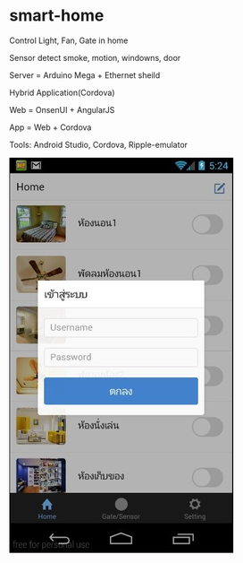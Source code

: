 # smart-home

Control Light, Fan, Gate in home 

Sensor detect smoke, motion, windowns, door 
 
Server = Arduino Mega + Ethernet sheild 

Hybrid Application(Cordova)

Web = OnsenUI + AngularJS

App = Web + Cordova

Tools: Android Studio, Cordova, Ripple-emulator

![Alt text](pic/1.jpg?raw=true)
